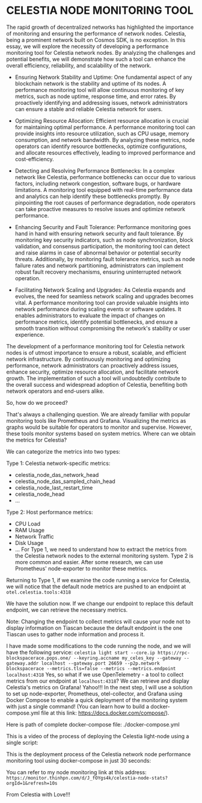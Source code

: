 # CELESTIA NODE MONITORING TOOL

The rapid growth of decentralized networks has highlighted the importance of monitoring and ensuring the performance of network nodes. Celestia, being a prominent network built on Cosmos SDK, is no exception. In this essay, we will explore the necessity of developing a performance monitoring tool for Celestia network nodes. By analyzing the challenges and potential benefits, we will demonstrate how such a tool can enhance the overall efficiency, reliability, and scalability of the network.

 * Ensuring Network Stability and Uptime:
One fundamental aspect of any blockchain network is the stability and uptime of its nodes. A performance monitoring tool will allow continuous monitoring of key metrics, such as node uptime, response time, and error rates. By proactively identifying and addressing issues, network administrators can ensure a stable and reliable Celestia network for users.

 * Optimizing Resource Allocation:
Efficient resource allocation is crucial for maintaining optimal performance. A performance monitoring tool can provide insights into resource utilization, such as CPU usage, memory consumption, and network bandwidth. By analyzing these metrics, node operators can identify resource bottlenecks, optimize configurations, and allocate resources effectively, leading to improved performance and cost-efficiency.

 * Detecting and Resolving Performance Bottlenecks:
In a complex network like Celestia, performance bottlenecks can occur due to various factors, including network congestion, software bugs, or hardware limitations. A monitoring tool equipped with real-time performance data and analytics can help identify these bottlenecks promptly. By pinpointing the root causes of performance degradation, node operators can take proactive measures to resolve issues and optimize network performance.

 * Enhancing Security and Fault Tolerance:
Performance monitoring goes hand in hand with ensuring network security and fault tolerance. By monitoring key security indicators, such as node synchronization, block validation, and consensus participation, the monitoring tool can detect and raise alarms in case of abnormal behavior or potential security threats. Additionally, by monitoring fault tolerance metrics, such as node failure rates and network partitioning, administrators can implement robust fault recovery mechanisms, ensuring uninterrupted network operation.

* Facilitating Network Scaling and Upgrades:
As Celestia expands and evolves, the need for seamless network scaling and upgrades becomes vital. A performance monitoring tool can provide valuable insights into network performance during scaling events or software updates. It enables administrators to evaluate the impact of changes on performance metrics, identify potential bottlenecks, and ensure a smooth transition without compromising the network's stability or user experience.

The development of a performance monitoring tool for Celestia network nodes is of utmost importance to ensure a robust, scalable, and efficient network infrastructure. By continuously monitoring and optimizing performance, network administrators can proactively address issues, enhance security, optimize resource allocation, and facilitate network growth. The implementation of such a tool will undoubtedly contribute to the overall success and widespread adoption of Celestia, benefiting both network operators and end-users alike.

So, how do we proceed?

That's always a challenging question. We are already familiar with popular monitoring tools like Prometheus and Grafana. Visualizing the metrics as graphs would be suitable for operators to monitor and supervise. However, these tools monitor systems based on system metrics. Where can we obtain the metrics for Celestia?

We can categorize the metrics into two types:

Type 1: Celestia network-specific metrics:

 * celestia_node_das_network_head
 * celestia_node_das_sampled_chain_head
 * celestia_node_last_restart_time
 * celestia_node_head
 * ...

Type 2: Host performance metrics:

 * CPU Load
 * RAM Usage
 * Network Traffic
 * Disk Usage
 * ...
For Type 1, we need to understand how to extract the metrics from the Celestia network nodes to the external monitoring system. Type 2 is more common and easier. After some research, we can use Prometheus' node-exporter to monitor these metrics.

Returning to Type 1, if we examine the code running a service for Celestia, we will notice that the default node metrics are pushed to an endpoint at `otel.celestia.tools:4318`

We have the solution now. If we change our endpoint to replace this default endpoint, we can retrieve the necessary metrics.

Note: Changing the endpoint to collect metrics will cause your node not to display information on Tiascan because the default endpoint is the one Tiascan uses to gather node information and process it.

I have made some modifications to the code running the node, and we will have the following service: `celestia light start --core.ip https://rpc-blockspacerace.pops.one/ --keyring.accname my_celes_key --gateway --gateway.addr localhost --gateway.port 26659 --p2p.network blockspacerace --metrics.tls=false --metrics --metrics.endpoint localhost:4318`
Yes, so what if we use OpenTelemetry - a tool to collect metrics from our endpoint at `localhost:4318`? We can retrieve and display Celestia's metrics on Grafana! 
Yahoo!!!
In the next step, I will use a solution to set up node-exporter, Prometheus, otel-collector, and Grafana using Docker Compose to enable a quick deployment of the monitoring system with just a single command!
(You can learn how to build a docker-compose.yml file at this link: https://docs.docker.com/compose/).

Here is path of complete docker-compose file: ./docker-compose.yml

This is a video of the process of deploying the Celestia light-node using a single script:

This is the deployment process of the Celestia network node performance monitoring tool using docker-compose in just 30 seconds:

You can refer to my node monitoring link at this address: `https://monitor.thinhpn.com/d/J_fOYgs4k/celestia-node-stats?orgId=1&refresh=10s`

From Celestia with Love!!!